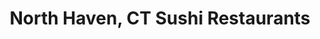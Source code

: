 ---
layout: city
title: North Haven, CT Sushi Restaurants
permalink: /connecticut/north-haven/
stateAbbr: CT
stateName: Connecticut
cityName: North Haven

---